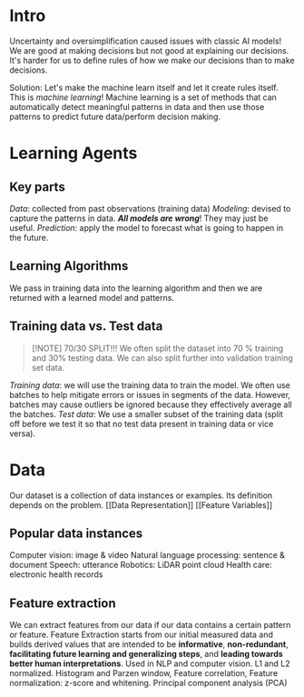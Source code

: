 # Intro
Uncertainty and oversimplification caused issues with classic AI models!
We are good at making decisions but not good at explaining our decisions. It's harder for us to define rules of how we make our decisions than to make decisions. 

Solution: Let's make the machine learn itself and let it create rules itself. 
This is *machine learning*!
Machine learning is a set of methods that can automatically detect meaningful patterns in data and then use those patterns to predict future data/perform decision making. 
# Learning Agents
## Key parts
*Data*: collected from past observations (training data)
*Modeling*: devised to capture the patterns in data. ***All models are wrong***! They may just be useful. 
*Prediction*: apply the model to forecast what is going to happen in the future. 
## Learning Algorithms
We pass in training data into the learning algorithm and then we are returned with a learned model and patterns. 

## Training data vs. Test data
>[!NOTE] 70/30 SPLIT!!!
> We often split the dataset into 70 % training and 30% testing data. We can also split further into validation training set data. 

*Training data*: we will use the training data to train the model. We often use batches to help mitigate errors or issues in segments of the data. However, batches may cause outliers be ignored because they effectively average all the batches. 
*Test data*: We use a smaller subset of the training data (split off before we test it so that no test data present in training data or vice versa). 

# Data
Our dataset is a collection of data instances or examples. Its definition depends on the problem. 
[[Data Representation]]
[[Feature Variables]]
## Popular data instances
Computer vision: image & video
Natural language processing: sentence & document
Speech: utterance
Robotics: LiDAR point cloud
Health care: electronic health records

## Feature extraction
We can extract features from our data if our data contains a certain pattern or feature. 
Feature Extraction starts from our initial measured data and builds derived values that are intended to be **informative**, **non-redundant**, **facilitating future learning and generalizing steps**, and **leading towards better human interpretations**. 
Used in NLP and computer vision. L1 and L2 normalized. 
Histogram and Parzen window, Feature correlation, Feature normalization: z-score and whitening. 
Principal component analysis (PCA)
